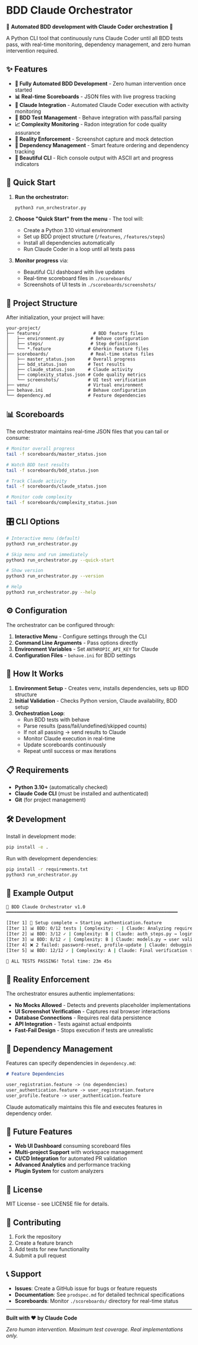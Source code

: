 # BDD Claude Orchestrator

🤖 **Automated BDD development with Claude Coder orchestration** 🤖

A Python CLI tool that continuously runs Claude Coder until all BDD tests pass, with real-time monitoring, dependency management, and zero human intervention required.

## ✨ Features

- **🔄 Fully Automated BDD Development** - Zero human intervention once started
- **📊 Real-time Scoreboards** - JSON files with live progress tracking  
- **🤖 Claude Integration** - Automated Claude Coder execution with activity monitoring
- **🧪 BDD Test Management** - Behave integration with pass/fail parsing
- **📈 Complexity Monitoring** - Radon integration for code quality assurance
- **🎯 Reality Enforcement** - Screenshot capture and mock detection
- **🔗 Dependency Management** - Smart feature ordering and dependency tracking
- **🎨 Beautiful CLI** - Rich console output with ASCII art and progress indicators

## 🚀 Quick Start

1. **Run the orchestrator:**
   ```bash
   python3 run_orchestrator.py
   ```

2. **Choose "Quick Start" from the menu** - The tool will:
   - Create a Python 3.10 virtual environment
   - Set up BDD project structure (`/features`, `/features/steps`)
   - Install all dependencies automatically
   - Run Claude Coder in a loop until all tests pass

3. **Monitor progress** via:
   - Beautiful CLI dashboard with live updates
   - Real-time scoreboard files in `./scoreboards/`
   - Screenshots of UI tests in `./scoreboards/screenshots/`

## 📁 Project Structure

After initialization, your project will have:

```
your-project/
├── features/                    # BDD feature files
│   ├── environment.py          # Behave configuration
│   ├── steps/                  # Step definitions
│   └── *.feature              # Gherkin feature files
├── scoreboards/                # Real-time status files
│   ├── master_status.json     # Overall progress
│   ├── bdd_status.json        # Test results
│   ├── claude_status.json     # Claude activity
│   ├── complexity_status.json # Code quality metrics
│   └── screenshots/           # UI test verification
├── venv/                      # Virtual environment
├── behave.ini                 # Behave configuration
└── dependency.md              # Feature dependencies
```

## 📊 Scoreboards

The orchestrator maintains real-time JSON files that you can tail or consume:

```bash
# Monitor overall progress
tail -f scoreboards/master_status.json

# Watch BDD test results
tail -f scoreboards/bdd_status.json

# Track Claude activity
tail -f scoreboards/claude_status.json

# Monitor code complexity
tail -f scoreboards/complexity_status.json
```

## 🎛️ CLI Options

```bash
# Interactive menu (default)
python3 run_orchestrator.py

# Skip menu and run immediately  
python3 run_orchestrator.py --quick-start

# Show version
python3 run_orchestrator.py --version

# Help
python3 run_orchestrator.py --help
```

## ⚙️ Configuration

The orchestrator can be configured through:

1. **Interactive Menu** - Configure settings through the CLI
2. **Command Line Arguments** - Pass options directly
3. **Environment Variables** - Set `ANTHROPIC_API_KEY` for Claude
4. **Configuration Files** - `behave.ini` for BDD settings

## 🔄 How It Works

1. **Environment Setup** - Creates venv, installs dependencies, sets up BDD structure
2. **Initial Validation** - Checks Python version, Claude availability, BDD setup
3. **Orchestration Loop**:
   - Run BDD tests with behave
   - Parse results (pass/fail/undefined/skipped counts)
   - If not all passing → send results to Claude
   - Monitor Claude execution in real-time
   - Update scoreboards continuously
   - Repeat until success or max iterations

## 📋 Requirements

- **Python 3.10+** (automatically checked)
- **Claude Code CLI** (must be installed and authenticated)
- **Git** (for project management)

## 🛠️ Development

Install in development mode:

```bash
pip install -e .
```

Run with development dependencies:

```bash
pip install -r requirements.txt
python3 run_orchestrator.py
```

## 📝 Example Output

```bash
🚀 BDD Claude Orchestrator v1.0
━━━━━━━━━━━━━━━━━━━━━━━━━━━━━━━━━━━━━━━━━━━━━━━━━━━━━━━━━━━━━━━━━

[Iter 1] 🔄 Setup complete → Starting authentication.feature
[Iter 1] 📊 BDD: 0/12 tests | Complexity: - | Claude: Analyzing requirements
[Iter 2] 📊 BDD: 3/12 ✓ | Complexity: B | Claude: auth_steps.py → login logic  
[Iter 3] 📊 BDD: 8/12 ✓ | Complexity: B | Claude: models.py → user validation
[Iter 4] ❌ 2 failed: password-reset, profile-update | Claude: debugging flows
[Iter 5] 📊 BDD: 12/12 ✓ | Complexity: A | Claude: Final verification ✨

🎉 ALL TESTS PASSING! Total time: 23m 45s
```

## 🎯 Reality Enforcement

The orchestrator ensures authentic implementations:

- **No Mocks Allowed** - Detects and prevents placeholder implementations
- **UI Screenshot Verification** - Captures real browser interactions
- **Database Connections** - Requires real data persistence
- **API Integration** - Tests against actual endpoints
- **Fast-Fail Design** - Stops execution if tests are unrealistic

## 🔗 Dependency Management

Features can specify dependencies in `dependency.md`:

```markdown
# Feature Dependencies

user_registration.feature -> (no dependencies)
user_authentication.feature -> user_registration.feature  
user_profile.feature -> user_authentication.feature
```

Claude automatically maintains this file and executes features in dependency order.

## 🚧 Future Features

- **Web UI Dashboard** consuming scoreboard files
- **Multi-project Support** with workspace management  
- **CI/CD Integration** for automated PR validation
- **Advanced Analytics** and performance tracking
- **Plugin System** for custom analyzers

## 📄 License

MIT License - see LICENSE file for details.

## 🤝 Contributing

1. Fork the repository
2. Create a feature branch
3. Add tests for new functionality
4. Submit a pull request

## 📞 Support

- **Issues**: Create a GitHub issue for bugs or feature requests
- **Documentation**: See `prodspec.md` for detailed technical specifications
- **Scoreboards**: Monitor `./scoreboards/` directory for real-time status

---

**Built with ❤️ by Claude Code**

*Zero human intervention. Maximum test coverage. Real implementations only.*